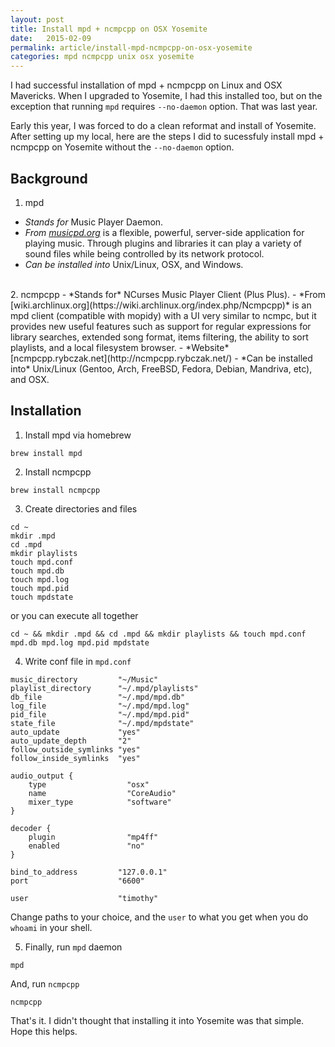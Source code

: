 ```yaml
---
layout: post
title: Install mpd + ncmpcpp on OSX Yosemite
date:   2015-02-09
permalink: article/install-mpd-ncmpcpp-on-osx-yosemite
categories: mpd ncmpcpp unix osx yosemite
---
```


I had successful installation of mpd + ncmpcpp on Linux and OSX Mavericks.  When I upgraded to Yosemite, I had this installed too, but on the exception that running `mpd` requires `--no-daemon` option.  That was last year.

Early this year, I was forced to do a clean reformat and install of Yosemite.  After setting up my local, here are the steps I did to sucessfuly install mpd + ncmpcpp on Yosemite without the `--no-daemon` option.

## Background
1. mpd
  - *Stands for* Music Player Daemon.
  - *From [musicpd.org](http://www.musicpd.org/)* is a flexible, powerful, server-side application for playing music. Through plugins and libraries it can play a variety of sound files while being controlled by its network protocol.
  - *Can be installed into* Unix/Linux, OSX, and Windows.
<br>
2. ncmpcpp
  - *Stands for* NCurses Music Player Client (Plus Plus).
  - *From [wiki.archlinux.org](https://wiki.archlinux.org/index.php/Ncmpcpp)* is an mpd client (compatible with mopidy) with a UI very similar to ncmpc, but it provides new useful features such as support for regular expressions for library searches, extended song format, items filtering, the ability to sort playlists, and a local filesystem browser.
  - *Website* [ncmpcpp.rybczak.net](http://ncmpcpp.rybczak.net/)
  - *Can be installed into* Unix/Linux (Gentoo, Arch, FreeBSD, Fedora, Debian, Mandriva, etc), and OSX.

## Installation

1.  Install mpd via homebrew

  ```
  brew install mpd
  ```

2.  Install ncmpcpp

  ```
  brew install ncmpcpp
  ```

3.  Create directories and files

```
cd ~
mkdir .mpd
cd .mpd
mkdir playlists
touch mpd.conf
touch mpd.db
touch mpd.log
touch mpd.pid
touch mpdstate
```

  or you can execute all together

  ```
  cd ~ && mkdir .mpd && cd .mpd && mkdir playlists && touch mpd.conf mpd.db mpd.log mpd.pid mpdstate
  ```

4.  Write conf file in `mpd.conf`

  ```
  music_directory         "~/Music"
  playlist_directory      "~/.mpd/playlists"
  db_file                 "~/.mpd/mpd.db"
  log_file                "~/.mpd/mpd.log"
  pid_file                "~/.mpd/mpd.pid"
  state_file              "~/.mpd/mpdstate"
  auto_update             "yes"
  auto_update_depth       "2"
  follow_outside_symlinks "yes"
  follow_inside_symlinks  "yes"

  audio_output {
      type                  "osx"
      name                  "CoreAudio"
      mixer_type            "software"
  }

  decoder {
      plugin                "mp4ff"
      enabled               "no"
  }

  bind_to_address         "127.0.0.1"
  port                    "6600"
  
  user                    "timothy"
  ```

  Change paths to your choice, and the `user` to what you get when you do `whoami` in your shell.

5.  Finally, run `mpd` daemon

  ```
  mpd
  ```

  And, run `ncmpcpp`

  ```
  ncmpcpp
  ```

That's it.  I didn't thought that installing it into Yosemite was that simple. Hope this helps.
